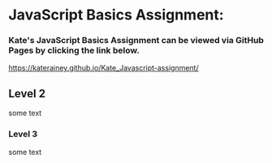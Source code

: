 # JavaScript Basics Assignment:

### Kate's JavaScript Basics Assignment can be viewed via GitHub Pages by clicking the link below.  

https://katerainey.github.io/Kate_Javascript-assignment/ 

## Level 2

some text

### Level 3

some text 
